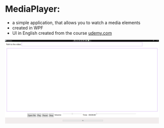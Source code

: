 # MediaPlayer:
- a simple application, that allows you to watch a media elements
- created in WPF
- UI in English
created from the course [udemy.com](https://www.udemy.com/course/c-net-od-podstaw-do-tworzenia-aplikacji-w-wpf-i-xaml/ "C# .NET od Podstaw do Tworzenia Aplikacji w WPF i XAML")

![user-interface-image1](https://github.com/OskarLewandowski/ImageLibrary/blob/master/ImageLibrary/MediaPlayer_images/1.png)
